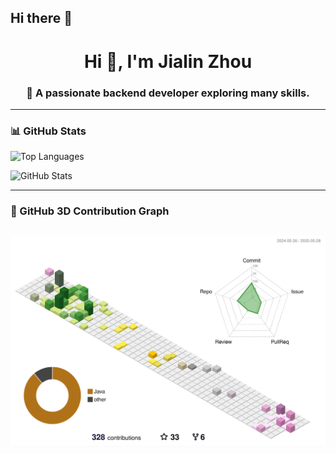 ## Hi there 👋

<h1 align="center">Hi 👋, I'm Jialin Zhou</h1>
<h3 align="center">🚀 A passionate backend developer exploring many skills.</h3>

---

### 📊 GitHub Stats
<p align="left">
  <img src="https://github-readme-stats.vercel.app/api/top-langs/?username=jialin-zhou&layout=compact&langs_count=6&theme=default" alt="Top Languages" />
</p>

<p align="left">
  <img src="https://github-readme-stats.vercel.app/api?username=jialin-zhou&show_icons=true&locale=en&theme=default" alt="GitHub Stats" />
</p>

---

### 🧊 GitHub 3D Contribution Graph
![Personal 3D Metrics](./profile-3d-contrib/profile-season.svg)
---

<!--
✨ _Special repository_ because its `README.md` appears on your GitHub profile.
-->
